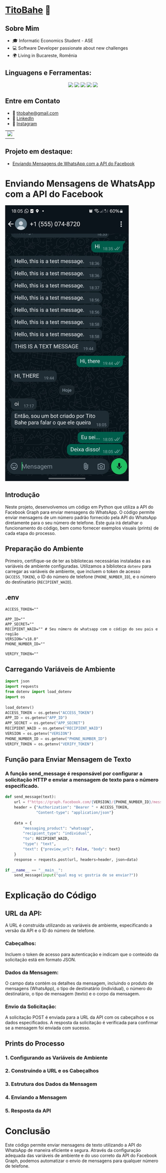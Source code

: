 # [TitoBahe](LINK_DO_SEU_PERFIL) 🚀

## Sobre Mim
- 🎓 Informatic Economics Student - ASE
- 💻 Software Developer passionate about new challenges
- 🌍 Living in Bucareste, Romênia

## Linguagens e Ferramentas:
<p align="center">
  <!-- Badges -->
  <img src="https://img.shields.io/badge/-Python-3776AB?style=for-the-badge&logo=python&logoColor=white"/>
  <img src="https://img.shields.io/badge/-C-555555?style=for-the-badge&logo=c&logoColor=white"/>
  <img src="https://img.shields.io/badge/-C++-00599C?style=for-the-badge&logo=c%2B%2B&logoColor=white"/>
  <img src="https://img.shields.io/badge/-Bash-4EAA25?style=for-the-badge&logo=gnu-bash&logoColor=white"/>
  <img src="https://img.shields.io/badge/-SQL-336791?style=for-the-badge&logo=postgresql&logoColor=white"/>
</p>

## Entre em Contato
- 📧 [titobahe@gmail.com](mailto:titobahe@gmail.com)
- 💼 [LinkedIn](https://www.linkedin.com/in/tito-bahe-2a3092278/)
- 📸 [Instagram](https://www.instagram.com/tito_bahe/)

<!-- GitHub Stats e Most Used Languages lado a lado -->
<table>
  <tr>
    <td><img src="https://github-readme-stats.vercel.app/api/top-langs/?username=TitoBahe&layout=compact&theme=dark"/></td>
  </tr>
</table>

## Projeto em destaque:
- [Enviando Mensagens de WhatsApp com a API do Facebook](https://github.com/TitoBahe/Whatsapp_bot_1.0)
# Enviando Mensagens de WhatsApp com a API do Facebook

 <img src="https://github.com/TitoBahe/Whatsapp_bot_1.0/blob/main/mini_monster.jpg" alt="Mini_monster" width="400">

## Introdução

Neste projeto, desenvolvemos um código em Python que utiliza a API do Facebook Graph para enviar mensagens do WhatsApp. O código permite enviar mensagens de um número padrão fornecido pela API do WhatsApp diretamente para o seu número de telefone. Este guia irá detalhar o funcionamento do código, bem como fornecer exemplos visuais (prints) de cada etapa do processo.

## Preparação do Ambiente

Primeiro, certifique-se de ter as bibliotecas necessárias instaladas e as variáveis de ambiente configuradas. Utilizamos a biblioteca `dotenv` para carregar as variáveis de ambiente, que incluem o token de acesso (`ACCESS_TOKEN`), o ID do número de telefone (`PHONE_NUMBER_ID`), e o número do destinatário (`RECIPIENT_WAID`).

## .env

```
ACCESS_TOKEN=""

APP_ID=""
APP_SECRET=""
RECIPIENT_WAID="" # Seu número de whatsapp com o código do seu pais e região
VERSION="v18.0"
PHONE_NUMBER_ID=""

VERIFY_TOKEN=""
```

## Carregando Variáveis de Ambiente

```python
import json
import requests
from dotenv import load_dotenv
import os

load_dotenv()
ACCESS_TOKEN = os.getenv("ACCESS_TOKEN")
APP_ID = os.getenv("APP_ID")
APP_SECRET = os.getenv("APP_SECRET")
RECIPIENT_WAID = os.getenv("RECIPIENT_WAID")
VERSION = os.getenv("VERSION")
PHONE_NUMBER_ID = os.getenv("PHONE_NUMBER_ID")
VERIFY_TOKEN = os.getenv("VERIFY_TOKEN")
```

## Função para Enviar Mensagem de Texto
### A função send_message é responsável por configurar a solicitação HTTP e enviar a mensagem de texto para o número especificado.

```python 
def send_message(text):
    url = f"https://graph.facebook.com/{VERSION}/{PHONE_NUMBER_ID}/messages"
    header = {"Authorization": "Bearer " + ACCESS_TOKEN,
              "Content-type": "application/json"}

    data = {
        "messaging_product": "whatsapp",
        "recipient_type": "individual",
        "to": RECIPIENT_WAID,
        "type": "text",
        "text": {"preview_url": False, "body": text}
    }
    response = requests.post(url, headers=header, json=data)

if __name__ == "__main__":
    send_message(input("qual msg vc gostria de se enviar?"))
```

# Explicação do Código
## URL da API:

A URL é construída utilizando as variáveis de ambiente, especificando a versão da API e o ID do número de telefone.

### Cabeçalhos:

Incluem o token de acesso para autenticação e indicam que o conteúdo da solicitação está em formato JSON.

### Dados da Mensagem:

O campo data contém os detalhes da mensagem, incluindo o produto de mensagens (WhatsApp), o tipo de destinatário (individual), o número do destinatário, o tipo de mensagem (texto) e o corpo da mensagem.

### Envio da Solicitação:

A solicitação POST é enviada para a URL da API com os cabeçalhos e os dados especificados. A resposta da solicitação é verificada para confirmar se a mensagem foi enviada com sucesso.

## Prints do Processo
### 1. Configurando as Variáveis de Ambiente

### 2. Construindo a URL e os Cabeçalhos

### 3. Estrutura dos Dados da Mensagem

### 4. Enviando a Mensagem

### 5. Resposta da API

# Conclusão
Este código permite enviar mensagens de texto utilizando a API do WhatsApp de maneira eficiente e segura. Através da configuração adequada das variáveis de ambiente e do uso correto da API do Facebook Graph, podemos automatizar o envio de mensagens para qualquer número de telefone. 


